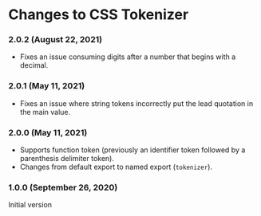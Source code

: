 # Changes to CSS Tokenizer

### 2.0.2 (August 22, 2021)

- Fixes an issue consuming digits after a number that begins with a decimal.

### 2.0.1 (May 11, 2021)

- Fixes an issue where string tokens incorrectly put the lead quotation in the main value.

### 2.0.0 (May 11, 2021)

- Supports function token (previously an identifier token followed by a parenthesis delimiter token).
- Changes from default export to named export (`tokenizer`).

### 1.0.0 (September 26, 2020)

Initial version
